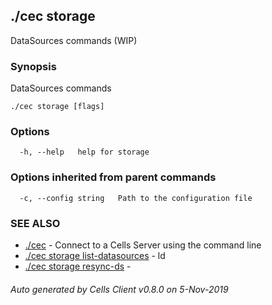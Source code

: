 ## ./cec storage

DataSources commands (WIP)

### Synopsis

DataSources commands

```
./cec storage [flags]
```

### Options

```
  -h, --help   help for storage
```

### Options inherited from parent commands

```
  -c, --config string   Path to the configuration file
```

### SEE ALSO

* [./cec](./cec)	 - Connect to a Cells Server using the command line
* [./cec storage list-datasources](./cec-storage-list-datasources)	 - ld
* [./cec storage resync-ds](./cec-storage-resync-ds)	 - 

###### Auto generated by Cells Client v0.8.0 on 5-Nov-2019
